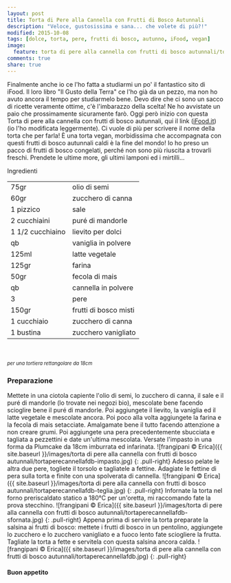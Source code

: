 ```yaml
---
layout: post
title: Torta di Pere alla Cannella con Frutti di Bosco Autunnali
description: "Veloce, gustosissima e sana... che volete di più?!"
modified: 2015-10-08
tags: [dolce, torta, pere, frutti di bosco, autunno, iFood, vegan]
image:
  feature: torta di pere alla cannella con frutti di bosco autunnali/tortaperecannellafdb-header.jpg
comments: true
share: true
---
```


Finalmente anche io ce l'ho fatta a studiarmi un po' il fantastico sito di iFood. Il loro libro "Il Gusto della Terra" ce l'ho già da un pezzo, ma non ho avuto ancora il tempo per studiarmelo bene. Devo dire che ci sono un sacco di ricette veramente ottime, c'è l'imbarazzo della scelta! Ne ho avvistate un paio che prossimamente sicuramente farò. Oggi però inizio con questa Torta di pere alla cannella con frutti di bosco autunnali, qui il link (<a href="http://www.ifood.it/2015/10/torta-di-pere-alla-cannella-con-frutti-di-bosco-autunnali.html" target="_blank">iFood.it</a>) (io l'ho modificata leggermente). Ci vuole di più per scrivere il nome della torta che per farla! È una torta vegan, morbidissima che accompagnata con questi frutti di bosco autunnali caldi è la fine del mondo! Io ho preso un pacco di frutti di bosco congelati, perché non sono più riuscita a trovarli freschi. Prendete le ultime more, gli ultimi lamponi ed i mirtilli...


<div class="ingredients">
  <div class="ingredients-title">Ingredienti</div>
  <table>
    <tbody>
      </tr>
      <tr>
        <td>75gr</td>
        <td>olio di semi</td>
      </tr>
      <tr>
        <td>60gr</td>
        <td>zucchero di canna</td>
      </tr>
      <tr>
        <td>1 pizzico</td>
        <td>sale</td>
      </tr>
      <tr>
        <td>2 cucchiaini</td>
        <td>puré di mandorle</td>
      </tr>
      <tr>
        <td>1 1/2 cucchiaino</td>
        <td>lievito per dolci</td>
      </tr>
      <tr>
        <td>qb</td>
        <td>vaniglia in polvere</td>
      </tr>
      <tr>
        <td>125ml</td>
        <td>latte vegetale</td>
       </tr>
      <tr>
        <td>125gr</td>
        <td>farina</td>
      </tr>
      <tr>
        <td>50gr</td>
        <td>fecola di mais</td>
      </tr>
      <tr>
        <td>qb</td>
        <td>cannella in polvere</td>
      </tr>
      <tr>
        <td>3</td>
        <td>pere</td>
      </tr>
      <tr>
        <td>150gr</td>
        <td>frutti di bosco misti</td>
      </tr>
      <tr>
        <td>1 cucchiaio</td>
        <td>zucchero di canna</td>
      </tr>
      <tr>
        <td>1 bustina</td>
        <td>zucchero vanigliato</td>
      </tr>
    </tbody>
  </table>
  <br></br>
  <i class="pull-right" style="font-size: 80%;">per una tortiera rettangolare da 18cm</i>
</div>


<h3>
  <font color="grey">
    <i class="icon-cogs"></i>
  </font> Preparazione
</h3>

Mettete in una ciotola capiente l'olio di semi, lo zucchero di canna, il sale e il puré di mandorle (lo trovate nei negozi bio), mescolate bene facendo scioglire bene il puré di mandorle. Poi aggiungete il lievito, la vaniglia ed il latte vegetale e mescolate ancora. Poi poco alla volta aggiungete la farina e la fecola di mais setacciate. Amalgamate bene il tutto facendo attenzione a non creare grumi. Poi aggiungete una pera precedentemente sbucciata e tagliata a pezzettini e date un'ultima mescolata. Versate l'impasto in una forma da Plumcake da 18cm imburrata ed infarinata.
![frangipani © Erica]({{ site.baseurl }}/images/torta di pere alla cannella con frutti di bosco autunnali/tortaperecannellafdb-impasto.jpg)
{: .pull-right}
Adesso pelate le altra due pere, togliete il torsolo e tagliatele a fettine. Adagiate le fettine di pera sulla torta e finite con una spolverata di cannella.
![frangipani © Erica]({{ site.baseurl }}/images/torta di pere alla cannella con frutti di bosco autunnali/tortaperecannellafdb-teglia.jpg)
{: .pull-right}
Infornate la torta nel forno preriscaldato statico a 180°C per un'oretta, mi raccomando fate la prova stecchino.
![frangipani © Erica]({{ site.baseurl }}/images/torta di pere alla cannella con frutti di bosco autunnali/tortaperecannellafdb-sfornata.jpg)
{: .pull-right}
Appena prima di servire la torta preparate la salsina ai frutti di bosco: mettete i frutti di bosco in un pentolino, aggiungete lo zucchero e lo zucchero vanigliato e a fuoco lento fate sciogliere la frutta. Tagliate la torta a fette e servitela con questa salsina ancora calda.
![frangipani © Erica]({{ site.baseurl }}/images/torta di pere alla cannella con frutti di bosco autunnali/tortaperecannellafdb.jpg)
{: .pull-right}

<h4>Buon appetito
  <font color="red">
    <i class="icon-smile"></i>
  </font>
</h4>
